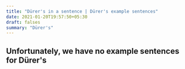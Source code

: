 ```yaml
---
title: "Dürer's in a sentence | Dürer's example sentences"
date: 2021-01-20T19:57:50+05:30
draft: falses
summary: "Dürer's"
---
```

## Unfortunately, we have no example sentences for Dürer's                 
